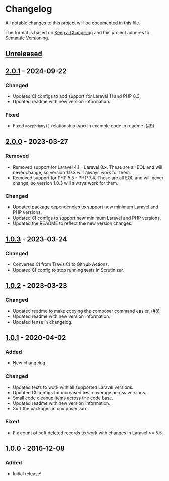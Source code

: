 # Changelog
All notable changes to this project will be documented in this file.

The format is based on [Keep a Changelog](https://keepachangelog.com/en/1.0.0/)
and this project adheres to [Semantic Versioning](https://semver.org/spec/v2.0.0.html).

## [Unreleased]

## [2.0.1] - 2024-09-22
### Changed
- Updated CI configs to add support for Laravel 11 and PHP 8.3.
- Updated readme with new version information.

### Fixed
- Fixed `morphMany()` relationship typo in example code in readme. ([#9](https://github.com/shiftonelabs/laravel-cascade-deletes/pull/9))

## [2.0.0] - 2023-03-27
### Removed
- Removed support for Laravel 4.1 - Laravel 8.x. These are all EOL and will never change, so version 1.0.3 will always work for them.
- Removed support for PHP 5.5 - PHP 7.4. These are all EOL and will never change, so version 1.0.3 will always work for them.

### Changed
- Updated package dependencies to support new minimum Laravel and PHP versions.
- Updated CI configs to support new minimum Laravel and PHP versions.
- Updated the README to reflect the new version changes.

## [1.0.3] - 2023-03-24
### Changed
- Converted CI from Travis CI to Github Actions.
- Updated CI config to stop running tests in Scrutinizer.

## [1.0.2] - 2023-03-23
### Changed
- Updated readme to make copying the composer command easier. ([#8](https://github.com/shiftonelabs/laravel-cascade-deletes/pull/8))
- Updated readme with new version information.
- Updated tense in changelog.

## [1.0.1] - 2020-04-02
### Added
- New changelog.

### Changed
- Updated tests to work with all supported Laravel versions.
- Updated CI configs for increased test coverage across versions.
- Small code cleanup items across the code base.
- Updated readme with new version information.
- Sort the packages in composer.json.

### Fixed
- Fix count of soft deleted records to work with changes in Laravel >= 5.5.

## 1.0.0 - 2016-12-08
### Added
- Initial release!

[Unreleased]: https://github.com/shiftonelabs/laravel-cascade-deletes/compare/2.0.1...HEAD
[2.0.1]: https://github.com/shiftonelabs/laravel-cascade-deletes/compare/2.0.0...2.0.1
[2.0.0]: https://github.com/shiftonelabs/laravel-cascade-deletes/compare/1.0.3...2.0.0
[1.0.3]: https://github.com/shiftonelabs/laravel-cascade-deletes/compare/1.0.2...1.0.3
[1.0.2]: https://github.com/shiftonelabs/laravel-cascade-deletes/compare/1.0.1...1.0.2
[1.0.1]: https://github.com/shiftonelabs/laravel-cascade-deletes/compare/1.0.0...1.0.1
